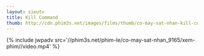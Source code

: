 ```yaml
---
layout: sieutv
title: Kill Command
thumb: http://cdn.phim3s.net/images/films/thumb/co-may-sat-nhan-kill-command-2016.jpg
---
```

{% include jwpadv src='//phim3s.net/phim-le/co-may-sat-nhan_9165/xem-phim//video.mp4' %}
